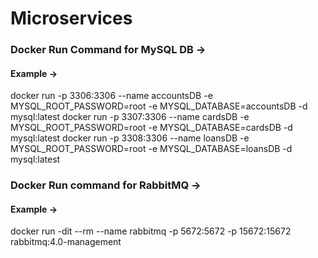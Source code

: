 # Microservices

### Docker Run Command for MySQL DB ->
#### Example ->
docker run -p 3306:3306 --name accountsDB -e MYSQL_ROOT_PASSWORD=root -e MYSQL_DATABASE=accountsDB -d mysql:latest
docker run -p 3307:3306 --name cardsDB -e MYSQL_ROOT_PASSWORD=root -e MYSQL_DATABASE=cardsDB -d mysql:latest
docker run -p 3308:3306 --name loansDB -e MYSQL_ROOT_PASSWORD=root -e MYSQL_DATABASE=loansDB -d mysql:latest

### Docker Run command for RabbitMQ ->   
#### Example ->
docker run -dit --rm --name rabbitmq -p 5672:5672 -p 15672:15672 rabbitmq:4.0-management
